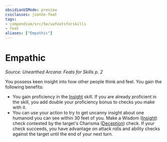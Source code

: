 ```yaml
---
obsidianUIMode: preview
cssclasses: json5e-feat
tags:
- compendium/src/5e/uafeatsforskills
- feat
aliases: ["Empathic"]
---
```

# Empathic
*Source: Unearthed Arcana: Feats for Skills p. 2*  

You possess keen insight into how other people think and feel. You gain the following benefits:

- You gain proficiency in the [Insight](/Systems/5e/rules/skills.md#Insight) skill. If you are already proficient in the skill, you add double your proficiency bonus to checks you make with it.  
- You can use your action to try to get uncanny insight about one humanoid you can see within 30 feet of you. Make a Wisdom ([Insight](/Systems/5e/rules/skills.md#Insight)) check contested by the target's Charisma ([Deception](/Systems/5e/rules/skills.md#Deception)) check. If your check succeeds, you have advantage on attack rolls and ability checks against the target until the end of your next turn.